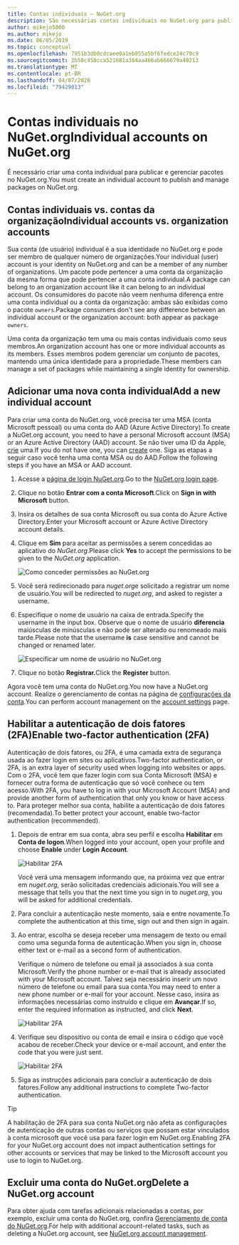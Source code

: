 ```yaml
---
title: Contas individuais – NuGet.org
description: São necessárias contas individuais no NuGet.org para publicar pacotes
author: mikejo5000
ms.author: mikejo
ms.date: 06/05/2019
ms.topic: conceptual
ms.openlocfilehash: 7951b3db0cdcaee0a1eb955a5bf6fedce24c79c9
ms.sourcegitcommit: 2b50c450cca521681a384aa466ab666679a40213
ms.translationtype: MT
ms.contentlocale: pt-BR
ms.lasthandoff: 04/07/2020
ms.locfileid: "79429013"
---
```

# <a name="individual-accounts-on-nugetorg"></a><span data-ttu-id="b66c5-103">Contas individuais no NuGet.org</span><span class="sxs-lookup"><span data-stu-id="b66c5-103">Individual accounts on NuGet.org</span></span>

<span data-ttu-id="b66c5-104">É necessário criar uma conta individual para publicar e gerenciar pacotes no NuGet.org.</span><span class="sxs-lookup"><span data-stu-id="b66c5-104">You must create an individual account to publish and manage packages on NuGet.org.</span></span>

## <a name="individual-accounts-vs-organization-accounts"></a><span data-ttu-id="b66c5-105">Contas individuais vs. contas da organização</span><span class="sxs-lookup"><span data-stu-id="b66c5-105">Individual accounts vs. organization accounts</span></span>

<span data-ttu-id="b66c5-106">Sua conta (de usuário) individual é a sua identidade no NuGet.org e pode ser membro de qualquer número de organizações.</span><span class="sxs-lookup"><span data-stu-id="b66c5-106">Your individual (user) account is your identity on NuGet.org and can be a member of any number of organizations.</span></span> <span data-ttu-id="b66c5-107">Um pacote pode pertencer a uma conta da organização da mesma forma que pode pertencer a uma conta individual.</span><span class="sxs-lookup"><span data-stu-id="b66c5-107">A package can belong to an organization account like it can belong to an individual account.</span></span> <span data-ttu-id="b66c5-108">Os consumidores do pacote não veem nenhuma diferença entre uma conta individual ou a conta da organização: ambas são exibidas como o pacote `owners`.</span><span class="sxs-lookup"><span data-stu-id="b66c5-108">Package consumers don't see any difference between an individual account or the organization account: both appear as package `owners`.</span></span>

<span data-ttu-id="b66c5-109">Uma conta da organização tem uma ou mais contas individuais como seus membros.</span><span class="sxs-lookup"><span data-stu-id="b66c5-109">An organization account has one or more individual accounts as its members.</span></span> <span data-ttu-id="b66c5-110">Esses membros podem gerenciar um conjunto de pacotes, mantendo uma única identidade para a propriedade.</span><span class="sxs-lookup"><span data-stu-id="b66c5-110">These members can manage a set of packages while maintaining a single identity for ownership.</span></span>

## <a name="add-a-new-individual-account"></a><span data-ttu-id="b66c5-111">Adicionar uma nova conta individual</span><span class="sxs-lookup"><span data-stu-id="b66c5-111">Add a new individual account</span></span>

<span data-ttu-id="b66c5-112">Para criar uma conta do NuGet.org, você precisa ter uma MSA (conta Microsoft pessoal) ou uma conta do AAD (Azure Active Directory).</span><span class="sxs-lookup"><span data-stu-id="b66c5-112">To create a NuGet.org account, you need to have a personal Microsoft account (MSA) or an Azure Active Directory (AAD) account.</span></span> <span data-ttu-id="b66c5-113">Se não tiver uma ID da Apple, [crie](https://signup.live.com) uma.</span><span class="sxs-lookup"><span data-stu-id="b66c5-113">If you do not have one, you can [create](https://signup.live.com) one.</span></span> <span data-ttu-id="b66c5-114">Siga as etapas a seguir caso você tenha uma conta MSA ou do AAD.</span><span class="sxs-lookup"><span data-stu-id="b66c5-114">Follow the following steps if you have an MSA or AAD account.</span></span>

1. <span data-ttu-id="b66c5-115">Acesse a [página de login NuGet.org](https://www.nuget.org/users/account/LogOn).</span><span class="sxs-lookup"><span data-stu-id="b66c5-115">Go to the [NuGet.org login page](https://www.nuget.org/users/account/LogOn).</span></span>

1. <span data-ttu-id="b66c5-116">Clique no botão **Entrar com a conta Microsoft**.</span><span class="sxs-lookup"><span data-stu-id="b66c5-116">Click on **Sign in with Microsoft** button.</span></span>

1. <span data-ttu-id="b66c5-117">Insira os detalhes de sua conta Microsoft ou sua conta do Azure Active Directory.</span><span class="sxs-lookup"><span data-stu-id="b66c5-117">Enter your Microsoft account or Azure Active Directory account details.</span></span>

1. <span data-ttu-id="b66c5-118">Clique em **Sim** para aceitar as permissões a serem concedidas ao aplicativo do *NuGet.org*.</span><span class="sxs-lookup"><span data-stu-id="b66c5-118">Please click **Yes** to accept the permissions to be given to the *NuGet.org* application.</span></span>

   ![Como conceder permissões ao NuGet.org](media/nuget-org-permissions.png)

1. <span data-ttu-id="b66c5-120">Você será redirecionado para *nuget.org*e solicitado a registrar um nome de usuário.</span><span class="sxs-lookup"><span data-stu-id="b66c5-120">You will be redirected to *nuget.org*, and asked to register a username.</span></span>

1. <span data-ttu-id="b66c5-121">Especifique o nome de usuário na caixa de entrada.</span><span class="sxs-lookup"><span data-stu-id="b66c5-121">Specify the username in the input box.</span></span> <span data-ttu-id="b66c5-122">Observe que o nome de usuário **diferencia** maiúsculas de minúsculas e não pode ser alterado ou renomeado mais tarde.</span><span class="sxs-lookup"><span data-stu-id="b66c5-122">Please note that the username **is** case sensitive and cannot be changed or renamed later.</span></span>

   ![Especificar um nome de usuário no NuGet.org](media/nuget-org-register.png) 

1. <span data-ttu-id="b66c5-124">Clique no botão **Registrar.**</span><span class="sxs-lookup"><span data-stu-id="b66c5-124">Click the **Register** button.</span></span>

<span data-ttu-id="b66c5-125">Agora você tem uma conta do NuGet.org.</span><span class="sxs-lookup"><span data-stu-id="b66c5-125">You now have a NuGet.org account.</span></span> <span data-ttu-id="b66c5-126">Realize o gerenciamento de contas na página de [configurações da conta](https://www.nuget.org/account).</span><span class="sxs-lookup"><span data-stu-id="b66c5-126">You can perform account management on the [account settings](https://www.nuget.org/account) page.</span></span>

## <a name="enable-two-factor-authentication-2fa"></a><span data-ttu-id="b66c5-127">Habilitar a autenticação de dois fatores (2FA)</span><span class="sxs-lookup"><span data-stu-id="b66c5-127">Enable two-factor authentication (2FA)</span></span>

<span data-ttu-id="b66c5-128">Autenticação de dois fatores, ou 2FA, é uma camada extra de segurança usada ao fazer login em sites ou aplicativos.</span><span class="sxs-lookup"><span data-stu-id="b66c5-128">Two-factor authentication, or 2FA, is an extra layer of security used when logging into websites or apps.</span></span> <span data-ttu-id="b66c5-129">Com o 2FA, você tem que fazer login com sua Conta Microsoft (MSA) e fornecer outra forma de autenticação que só você conhece ou tem acesso.</span><span class="sxs-lookup"><span data-stu-id="b66c5-129">With 2FA, you have to log in with your Microsoft Account (MSA) and provide another form of authentication that only you know or have access to.</span></span> <span data-ttu-id="b66c5-130">Para proteger melhor sua conta, habilite a autenticação de dois fatores (recomendada).</span><span class="sxs-lookup"><span data-stu-id="b66c5-130">To better protect your account, enable two-factor authentication (recommended).</span></span>

1. <span data-ttu-id="b66c5-131">Depois de entrar em sua conta, abra seu perfil e escolha **Habilitar** em **Conta de logon**.</span><span class="sxs-lookup"><span data-stu-id="b66c5-131">When logged into your account, open your profile and choose **Enable** under **Login Account**.</span></span>

   ![Habilitar 2FA](media/nuget-org-register-2fa.png)

   <span data-ttu-id="b66c5-133">Você verá uma mensagem informando que, na próxima vez que entrar em *nuget.org*, serão solicitadas credenciais adicionais.</span><span class="sxs-lookup"><span data-stu-id="b66c5-133">You will see a message that tells you that the next time you sign in to *nuget.org*, you will be asked for additional credentials.</span></span>

2. <span data-ttu-id="b66c5-134">Para concluir a autenticação neste momento, saia e entre novamente.</span><span class="sxs-lookup"><span data-stu-id="b66c5-134">To complete the authentication at this time, sign out and then sign in again.</span></span>

3. <span data-ttu-id="b66c5-135">Ao entrar, escolha se deseja receber uma mensagem de texto ou email como uma segunda forma de autenticação.</span><span class="sxs-lookup"><span data-stu-id="b66c5-135">When you sign in, choose either text or e-mail as a second form of authentication.</span></span>

   <span data-ttu-id="b66c5-136">Verifique o número de telefone ou email já associados à sua conta Microsoft.</span><span class="sxs-lookup"><span data-stu-id="b66c5-136">Verify the phone number or e-mail that is already associated with your Microsoft account.</span></span> <span data-ttu-id="b66c5-137">Talvez seja necessário inserir um novo número de telefone ou email para sua conta.</span><span class="sxs-lookup"><span data-stu-id="b66c5-137">You may need to enter a new phone number or e-mail for your account.</span></span> <span data-ttu-id="b66c5-138">Nesse caso, insira as informações necessárias como instruído e clique em **Avançar**.</span><span class="sxs-lookup"><span data-stu-id="b66c5-138">If so, enter the required information as instructed, and click **Next**.</span></span>

   ![Habilitar 2FA](media/nuget-org-sign-in-2fa.png)

4. <span data-ttu-id="b66c5-140">Verifique seu dispositivo ou conta de email e insira o código que você acabou de receber.</span><span class="sxs-lookup"><span data-stu-id="b66c5-140">Check your device or e-mail account, and enter the code that you were just sent.</span></span>

   ![Habilitar 2FA](media/nuget-org-enter-code-2fa.png)

5. <span data-ttu-id="b66c5-142">Siga as instruções adicionais para concluir a autenticação de dois fatores.</span><span class="sxs-lookup"><span data-stu-id="b66c5-142">Follow any additional instructions to complete Two-factor authentication.</span></span>

> [!Tip]
> <span data-ttu-id="b66c5-143">A habilitação de 2FA para sua conta NuGet.org não afeta as configurações de autenticação de outras contas ou serviços que possam estar vinculados à conta microsoft que você usa para fazer login em NuGet.org.</span><span class="sxs-lookup"><span data-stu-id="b66c5-143">Enabling 2FA for your NuGet.org account does not impact authentication settings for other accounts or services that may be linked to the Microsoft account you use to login to NuGet.org.</span></span>

## <a name="delete-a-nugetorg-account"></a><span data-ttu-id="b66c5-144">Excluir uma conta do NuGet.org</span><span class="sxs-lookup"><span data-stu-id="b66c5-144">Delete a NuGet.org account</span></span>

<span data-ttu-id="b66c5-145">Para obter ajuda com tarefas adicionais relacionadas a contas, por exemplo, excluir uma conta do NuGet.org, confira [Gerenciamento de conta do NuGet.org](nuget-org-faq.md#nugetorg-account-management).</span><span class="sxs-lookup"><span data-stu-id="b66c5-145">For help with additional account-related tasks, such as deleting a NuGet.org account, see [NuGet.org account management](nuget-org-faq.md#nugetorg-account-management).</span></span>
